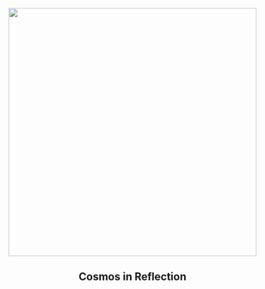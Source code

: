 
<p align="center"><img src="https://apod.nasa.gov/apod/image/2309/CosmosinReflectionTrails.jpg" width="500" height="500"></p>
<h2 align="center"> Cosmos in Reflection </h2>
